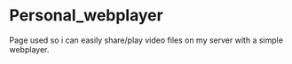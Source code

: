 # Personal_webplayer
Page used so i can easily share/play video files on my server with a simple webplayer.
